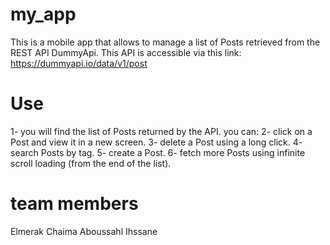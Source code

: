 # my_app
This is a mobile app that allows to manage a list of Posts retrieved from the REST API DummyApi.
This API is accessible via this link: https://dummyapi.io/data/v1/post

# Use
1- you will find the list of Posts returned by the API.
you can:
2- click on a Post and view it in a new screen.
3- delete a Post using a long click.
4- search Posts by tag.
5- create a Post.
6- fetch more Posts using infinite scroll loading (from the end of the list).

# team members
Elmerak Chaima
Aboussahl Ihssane
